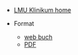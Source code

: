 * [LMU Klinikum home](https://www.lmu-klinikum.de/)
<!--* [All publications](report/reports.md) -->

* Format

  * [web buch](https://health-sprints.github.io/KLI-server/webbook/#src=kli&bookMode=true)
  * [PDF](https://health-sprints.github.io/KLI-server/pdf/book.pdf)

<!--

* Language

  * [English](/)
  * [Portuguese](report/translation.md)
  * [Spanish](report/translation.md)
  * [Italian](report/translation.md)

 -->
